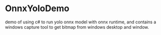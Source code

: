 # OnnxYoloDemo
demo of using c# to run yolo onnx model with onnx runtime, and contains a windows capture tool to get bitmap from windows desktop and window. 
